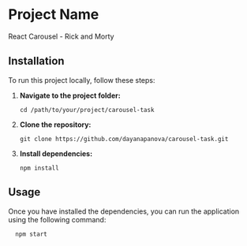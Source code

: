 # Project Name

React Carousel - Rick and Morty

## Installation

To run this project locally, follow these steps:

1. **Navigate to the project folder:**

   ```
   cd /path/to/your/project/carousel-task
   ```

2. **Clone the repository:**

   ```
   git clone https://github.com/dayanapanova/carousel-task.git
   ```

3. **Install dependencies:**
   ```
   npm install
   ```

## Usage

Once you have installed the dependencies, you can run the application using the following command:

```
  npm start
```
